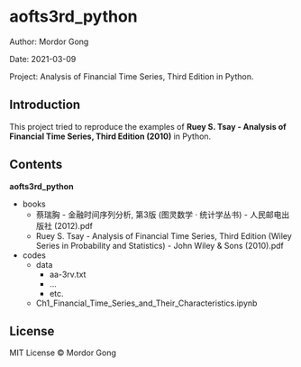 # aofts3rd_python

Author: Mordor Gong

Date: 2021-03-09

Project: Analysis of Financial Time Series, Third Edition in Python.

## Introduction
This project tried to reproduce the examples of **Ruey S. Tsay - Analysis of Financial Time Series, Third Edition (2010)** in Python.
## Contents
**aofts3rd_python**
- books
    - 蔡瑞胸 - 金融时间序列分析, 第3版 (图灵数学 · 统计学丛书) - 人民邮电出版社 (2012).pdf
    - Ruey S. Tsay - Analysis of Financial Time Series, Third Edition (Wiley Series in Probability and Statistics) - John Wiley & Sons (2010).pdf
- codes
    - data
        - aa-3rv.txt
        - ...
        - etc.
    - Ch1_Financial_Time_Series_and_Their_Characteristics.ipynb
## License
MIT License © Mordor Gong